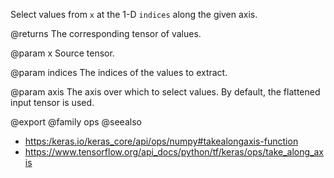 Select values from `x` at the 1-D `indices` along the given axis.

@returns
    The corresponding tensor of values.

@param x
Source tensor.

@param indices
The indices of the values to extract.

@param axis
The axis over which to select values. By default, the flattened
input tensor is used.

@export
@family ops
@seealso
+ <https:/keras.io/keras_core/api/ops/numpy#takealongaxis-function>
+ <https://www.tensorflow.org/api_docs/python/tf/keras/ops/take_along_axis>
